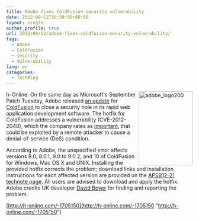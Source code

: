 ```yaml
---
title: Adobe fixes ColdFusion security vulnerability
date: 2012-09-12T16:59:00+00:00
layout: single
author_profile: true
url: 2012/09/12/adobe-fixes-coldfusion-security-vulnerability/
tags:
  - Adobe
  - ColdFusion
  - security
  - Vulnerability
lang: en
categories: 
  - TechBlog
---
```

<a href="http://lh3.ggpht.com/-LkAOX83bLic/UFC4RXoJK-I/AAAAAAAAHZQ/A9AKnnXql7k/s1600-h/adobe_logo200.jpg" target="_blank"><img title="adobe_logo200" border="0" alt="adobe_logo200" align="right" src="http://lh4.ggpht.com/-wQJsWLa234c/UFC4WzswABI/AAAAAAAAHaY/aQCGESlRA0I/adobe_logo200_thumb.jpg?imgmax=800" width="146" height="200" /></a>h-Online: On the same day as Microsoft's September Patch Tuesday, Adobe released [an update](http://blogs.adobe.com/psirt/2012/09/security-update-released-for-coldfusion-10-and-earlier-apsb12-21.html) for [ColdFusion](http://www.adobe.com/products/coldfusion-family.html) to close a security hole in its rapid web application development software. The hotfix for ColdFusion addresses a vulnerability (CVE-2012-2048), which the company rates as [important](http://www.adobe.com/support/security/severity_ratings.html), that could be exploited by a remote attacker to cause a denial-of-service (DoS) condition. 

According to Adobe, the unspecified error affects versions 8.0, 8.0.1, 9.0 to 9.0.2, and 10 of ColdFusion for Windows, Mac OS X and UNIX. Installing the provided hotfix corrects the problem; download links and installation instructions for each affected version are provided on the [APSB12-21 technote page](http://helpx.adobe.com/coldfusion/kb/coldfusion-security-hotfix-apsb12-21.html). All users are advised to download and apply the hotfix. Adobe credits UK developer [David Boyer](http://misterdai.yougeezer.co.uk/) for finding and reporting the problem. 

[http://h-online.com/-1705150](http://h-online.com/-1705150 "http://h-online.com/-1705150")